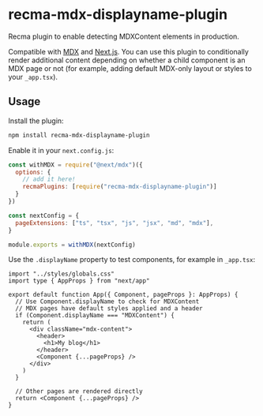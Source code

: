# recma-mdx-displayname-plugin

Recma plugin to enable detecting MDXContent elements in production.

Compatible with [MDX](https://mdxjs.com/) and [Next.js](https://nextjs.org/). You can use this plugin to conditionally render additional content depending on whether a child component is an MDX page or not (for example, adding default MDX-only layout or styles to your `_app.tsx`).

## Usage

Install the plugin:

```bash
npm install recma-mdx-displayname-plugin
```

Enable it in your `next.config.js`:

```js
const withMDX = require("@next/mdx")({
  options: {
    // add it here!
    recmaPlugins: [require("recma-mdx-displayname-plugin")]
  }
})

const nextConfig = {
  pageExtensions: ["ts", "tsx", "js", "jsx", "md", "mdx"],
}

module.exports = withMDX(nextConfig)
```

Use the `.displayName` property to test components, for example in `_app.tsx`:

```tsx
import "../styles/globals.css"
import type { AppProps } from "next/app"

export default function App({ Component, pageProps }: AppProps) {
  // Use Component.displayName to check for MDXContent
  // MDX pages have default styles applied and a header
  if (Component.displayName === "MDXContent") {
    return (
      <div className="mdx-content">
        <header>
          <h1>My blog</h1>
        </header>
        <Component {...pageProps} />
      </div>
    )
  }

  // Other pages are rendered directly
  return <Component {...pageProps} />
}
```
